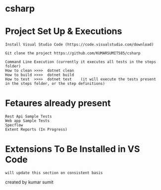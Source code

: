 # csharp
# Project Set Up & Executions

    Install Visual Studio Code (https://code.visualstudio.com/download)
    
    Git clone the project https://github.com/KUMARSUMIT585/csharp
        
    Command Line Execution (currently it executes all tests in the steps folder)
    How to clean >>>>  dotnet clean 
    How to build >>>>  dotnet build
    How to test  >>>>  dotnet test    (it will execute the tests present in the steps folder, or the step definitions)  

# Fetaures already present 
    Rest Api Sample Tests 
    Web app Sample Tests
    Specflow 
    Extent Reports (In Progress)


# Extensions To Be Installed in VS Code
    will update this section on consistent basis


created by kumar sumit 

